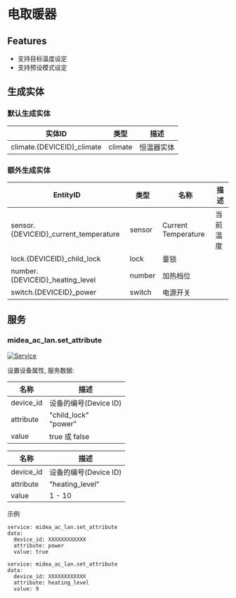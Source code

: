 # 电取暖器

## Features
- 支持目标温度设定
- 支持预设模式设定

## 生成实体
### 默认生成实体
| 实体ID                       | 类型      | 描述    |
|----------------------------|---------|-------|
| climate.{DEVICEID}_climate | climate | 恒温器实体 |

### 额外生成实体

| EntityID                              | 类型     | 名称                  | 描述   |
|---------------------------------------|--------|---------------------|------|
| sensor.{DEVICEID}_current_temperature | sensor | Current Temperature | 当前温度 |
| lock.{DEVICEID}_child_lock            | lock   | 童锁                  |      |
| number.{DEVICEID}_heating_level       | number | 加热档位                |      |
| switch.{DEVICEID}_power               | switch | 电源开关                |      |

## 服务

### midea_ac_lan.set_attribute

[![Service](https://my.home-assistant.io/badges/developer_call_service.svg)](https://my.home-assistant.io/redirect/developer_call_service/?service=midea_ac_lan.set_attribute)

设置设备属性, 服务数据:

| 名称        | 描述                       |
|-----------|--------------------------|
| device_id | 设备的编号(Device ID)         |
| attribute | "child_lock"<br/>"power" |
| value     | true 或 false             |

| 名称        | 描述               |
|-----------|------------------|
| device_id | 设备的编号(Device ID) |
| attribute | "heating_level"  |
| value     | 1 - 10           |

示例
```
service: midea_ac_lan.set_attribute
data:
  device_id: XXXXXXXXXXXX
  attribute: power
  value: true
```

```
service: midea_ac_lan.set_attribute
data:
  device_id: XXXXXXXXXXXX
  attribute: heating_level
  value: 9
```